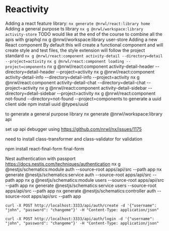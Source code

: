 # Reactivity

Adding a react feature library:
`nx generate @nrwl/react:library home`
Adding a general purpose ts library
`nx g @nrwl/workspace:library activity-store`
TODO would like at the end of the course to combine all the apis with graphql
nx g @nrwl/workspace:library user-store
Adding a new React component
By default this will create a functional component
and will create style and test files, the style extension will follow the project standard
`nx g @nrwl/react:component activity-detail --directory=detail --project=activity`
`nx g @nrwl/react:component loading --project=components`
nx g @nrwl/react:component activity-detail-header --directory=detail-header --project=activity
nx g @nrwl/react:component activity-detail-info --directory=detail-info --project=activity
nx g @nrwl/react:component activity-detail-chat --directory=detail-chat --project=activity
nx g @nrwl/react:component activity-detail-sidebar --directory=detail-sidebar --project=activity
nx g @nrwl/react:component not-found --directory=not-found --project=components
to generate a uuid client side
npm install uuid @types/uuid

to generate a general purpose library
nx generate @nrwl/workspace:library api

set up api debugger using <https://github.com/nrwl/nx/issues/1175>

need to install class-transformer and class-validator for validation

npm install react-final-form final-form

Nest authentication with passport <https://docs.nestjs.com/techniques/authentication>
nx g @nestjs/schematics:module auth --source-root apps/api/src --path app
nx generate @nestjs/schematics:service auth --source-root apps/api/src --path app
nx g @nestjs/schematics:module users --source-root apps/api/src --path app
nx generate @nestjs/schematics:service users --source-root apps/api/src --path app
nx generate @nestjs/schematics:controller auth --source-root apps/api/src --path app

`curl -X POST http://localhost:3333/api/auth/create -d '{"username": "john", "password": "changeme"}' -H "Content-Type: application/json"`

`curl -X POST http://localhost:3333/api/auth/login -d '{"username": "john", "password": "changeme"}' -H "Content-Type: application/json"`
